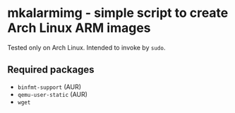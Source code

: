 # mkalarmimg - simple script to create Arch Linux ARM images

Tested only on Arch Linux.
Intended to invoke by `sudo`.

## Required packages

* `binfmt-support` (AUR)
* `qemu-user-static` (AUR)
* `wget`
